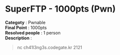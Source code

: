 SuperFTP - 1000pts (Pwn)
========================
**Categoty** : Pwnable<br />
**Final Point** : 1000pts<br />
**Resolved people** : 1 person<br />
**Description** : 
> nc ch41l3ng3s.codegate.kr 2121
